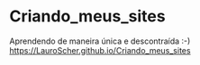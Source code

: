 # Criando_meus_sites
Aprendendo de maneira única e descontraída :-) 
https://LauroScher.github.io/Criando_meus_sites

